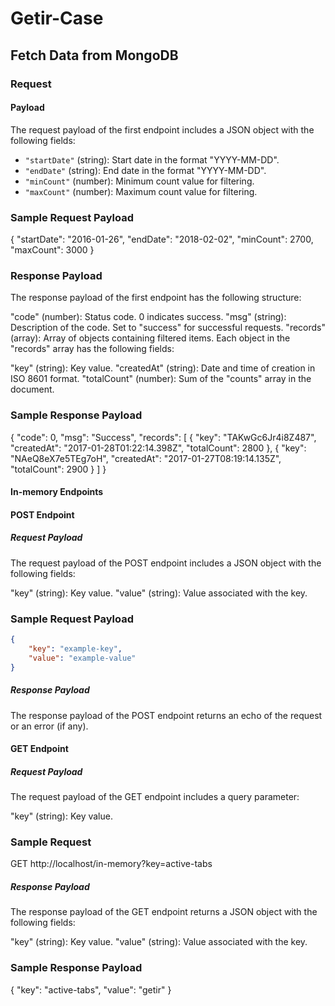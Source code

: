 # Getir-Case

## Fetch Data from MongoDB

### Request

#### Payload

The request payload of the first endpoint includes a JSON object with the following fields:

- `"startDate"` (string): Start date in the format "YYYY-MM-DD".
- `"endDate"` (string): End date in the format "YYYY-MM-DD".
- `"minCount"` (number): Minimum count value for filtering.
- `"maxCount"` (number): Maximum count value for filtering.

### Sample Request Payload


{
    "startDate": "2016-01-26",
    "endDate": "2018-02-02",
    "minCount": 2700,
    "maxCount": 3000
}

### Response Payload

The response payload of the first endpoint has the following structure:

"code" (number): Status code. 0 indicates success.
"msg" (string): Description of the code. Set to "success" for successful requests.
"records" (array): Array of objects containing filtered items.
Each object in the "records" array has the following fields:

"key" (string): Key value.
"createdAt" (string): Date and time of creation in ISO 8601 format.
"totalCount" (number): Sum of the "counts" array in the document.

### Sample Response Payload


{
    "code": 0,
    "msg": "Success",
    "records": [
        {
            "key": "TAKwGc6Jr4i8Z487",
            "createdAt": "2017-01-28T01:22:14.398Z",
            "totalCount": 2800
        },
        {
            "key": "NAeQ8eX7e5TEg7oH",
            "createdAt": "2017-01-27T08:19:14.135Z",
            "totalCount": 2900
        }
    ]
}

#### In-memory Endpoints

#### POST Endpoint

##### Request Payload

The request payload of the POST endpoint includes a JSON object with the following fields:

"key" (string): Key value.
"value" (string): Value associated with the key.

### Sample Request Payload
```json
{
    "key": "example-key",
    "value": "example-value"
}
```

##### Response Payload

The response payload of the POST endpoint returns an echo of the request or an error (if any).

#### GET Endpoint

##### Request Payload

The request payload of the GET endpoint includes a query parameter:

"key" (string): Key value.

### Sample Request

GET http://localhost/in-memory?key=active-tabs

##### Response Payload

The response payload of the GET endpoint returns a JSON object with the following fields:

"key" (string): Key value.
"value" (string): Value associated with the key.

### Sample Response Payload

{
    "key": "active-tabs",
    "value": "getir"
}
